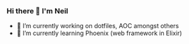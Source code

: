 ### Hi there 👋 I'm Neil
- 🔭 I’m currently working on dotfiles, AOC amongst others
- 🌱 I’m currently learning Phoenix (web framework in Elixir)

<!--
**dueyfinster/dueyfinster** is a ✨ _special_ ✨ repository because its `README.md` (this file) appears on your GitHub profile.

Here are some ideas to get you started:

- 🔭 I’m currently working on ...
- 🌱 I’m currently learning ...
- 👯 I’m looking to collaborate on ...
- 🤔 I’m looking for help with ...
- 💬 Ask me about ...
- 📫 How to reach me: ...
- 😄 Pronouns: ...
- ⚡ Fun fact: ...
-->
